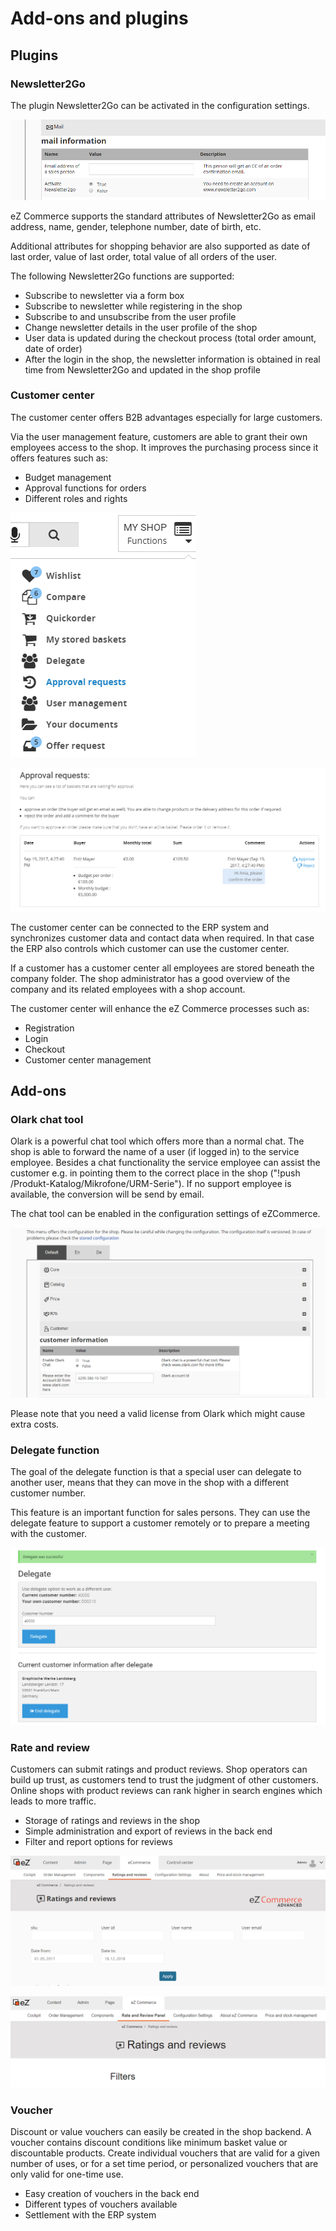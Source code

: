 # Add-ons and plugins

## Plugins

### Newsletter2Go

The plugin Newsletter2Go can be activated in the configuration settings.

![Newsletter2Go](img/Newsletter2go.png)

eZ Commerce supports the standard attributes of Newsletter2Go as email address, name, gender, telephone number, date of birth, etc.

Additional attributes for shopping behavior are also supported as date of last order, value of last order, total value of all orders of the user.

The following Newsletter2Go functions are supported:

- Subscribe to newsletter via a form box
- Subscribe to newsletter while registering in the shop
- Subscribe to and unsubscribe from the user profile
- Change newsletter details in the user profile of the shop
- User data is updated during the checkout process (total order amount, date of order)
- After the login in the shop, the newsletter information is obtained in real time from Newsletter2Go and updated in the shop profile

### Customer center

The customer center offers B2B advantages especially for large customers.

Via the user management feature, customers are able to grant their own employees access to the shop. It improves the purchasing process since it offers features such as:

- Budget management
- Approval functions for orders
- Different roles and rights

![Customer center](img/Customer_center.png)

![Approval requests](img/Approval_requests.png)

The customer center can be connected to the ERP system and synchronizes customer data and contact data when required. In that case the ERP also controls which customer can use the customer center. 

If a customer has a customer center all employees are stored beneath the company folder. The shop administrator has a good overview of the company and its related employees with a shop account. 

The customer center will enhance the eZ Commerce processes such as:

- Registration
- Login
- Checkout
- Customer center management

## Add-ons

### Olark chat tool

Olark is a powerful chat tool which offers more than a normal chat. The shop is able to forward the name of a user (if logged in) to the service employee. Besides a chat functionality the service employee can assist the customer e.g. in pointing them to the correct place in the shop ("!push /Produkt-Katalog/Mikrofone/URM-Serie"). If no support employee is available, the conversion will be send by email. 

The chat tool can be enabled in the configuration settings of eZCommerce.

![Olark Chat Tool](img/olark.png)

Please note that you need a valid license from Olark which might cause extra costs.

### Delegate function

The goal of the delegate function is that a special user can delegate to another user, means that they can move in the shop with a different customer number.

This feature is an important function for sales persons. They can use the delegate feature to support a customer remotely or to prepare a meeting with the customer.

![Delegate function](img/Delegate_2.png)

### Rate and review

Customers can submit ratings and product reviews. Shop operators can build up trust, as customers tend to trust the judgment of other customers. Online shops with product reviews can rank higher in search engines which leads to more traffic.

- Storage of ratings and reviews in the shop
- Simple administration and export of reviews in the back end
- Filter and report options for reviews

![Rating & Review](img/Rating_Review.png)

![Rating & Review](img/rating_review_2.png)

### Voucher

Discount or value vouchers can easily be created in the shop backend. A voucher contains discount conditions like minimum basket value or discountable products. Create individual vouchers that are valid for a given number of uses, or for a set time period, or personalized vouchers that are only valid for one-time use.

- Easy creation of vouchers in the back end
- Different types of vouchers available
- Settlement with the ERP system
